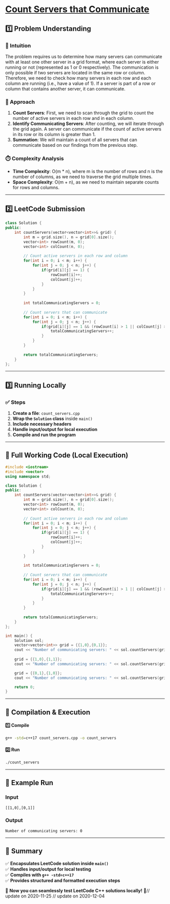 # **[Count Servers that Communicate](https://leetcode.com/problems/count-servers-that-communicate/description/)**  

## **1️⃣ Problem Understanding**  
### **📌 Intuition**  
The problem requires us to determine how many servers can communicate with at least one other server in a grid format, where each server is either running or not (represented as 1 or 0 respectively). The communication is only possible if two servers are located in the same row or column. Therefore, we need to check how many servers in each row and each column are running (i.e., have a value of 1). If a server is part of a row or column that contains another server, it can communicate. 

### **🚀 Approach**  
1. **Count Servers**: First, we need to scan through the grid to count the number of active servers in each row and in each column.
2. **Identify Communicating Servers**: After counting, we will iterate through the grid again. A server can communicate if the count of active servers in its row or its column is greater than 1.
3. **Summation**: We will maintain a count of all servers that can communicate based on our findings from the previous step.

### **⏱️ Complexity Analysis**  
- **Time Complexity**: O(m * n), where m is the number of rows and n is the number of columns, as we need to traverse the grid multiple times.
- **Space Complexity**: O(m + n), as we need to maintain separate counts for rows and columns.

---  

## **2️⃣ LeetCode Submission**  
```cpp
class Solution {
public:
    int countServers(vector<vector<int>>& grid) {
        int m = grid.size(), n = grid[0].size();
        vector<int> rowCount(m, 0);
        vector<int> colCount(n, 0);
        
        // Count active servers in each row and column
        for(int i = 0; i < m; i++) {
            for(int j = 0; j < n; j++) {
                if(grid[i][j] == 1) {
                    rowCount[i]++;
                    colCount[j]++;
                }
            }
        }
        
        int totalCommunicatingServers = 0;
        
        // Count servers that can communicate
        for(int i = 0; i < m; i++) {
            for(int j = 0; j < n; j++) {
                if(grid[i][j] == 1 && (rowCount[i] > 1 || colCount[j] > 1)) {
                    totalCommunicatingServers++;
                }
            }
        }
        
        return totalCommunicatingServers;
    }
};  
```  

---  

## **3️⃣ Running Locally**  
### **✅ Steps**  
1. **Create a file**: `count_servers.cpp`  
2. **Wrap the `Solution` class** inside `main()`  
3. **Include necessary headers**  
4. **Handle input/output for local execution**  
5. **Compile and run the program**  

---  

## **📝 Full Working Code (Local Execution)**  
```cpp
#include <iostream>
#include <vector>
using namespace std;

class Solution {
public:
    int countServers(vector<vector<int>>& grid) {
        int m = grid.size(), n = grid[0].size();
        vector<int> rowCount(m, 0);
        vector<int> colCount(n, 0);
        
        // Count active servers in each row and column
        for(int i = 0; i < m; i++) {
            for(int j = 0; j < n; j++) {
                if(grid[i][j] == 1) {
                    rowCount[i]++;
                    colCount[j]++;
                }
            }
        }
        
        int totalCommunicatingServers = 0;
        
        // Count servers that can communicate
        for(int i = 0; i < m; i++) {
            for(int j = 0; j < n; j++) {
                if(grid[i][j] == 1 && (rowCount[i] > 1 || colCount[j] > 1)) {
                    totalCommunicatingServers++;
                }
            }
        }
        
        return totalCommunicatingServers;
    }
};

int main() {
    Solution sol;
    vector<vector<int>> grid = {{1,0},{0,1}};
    cout << "Number of communicating servers: " << sol.countServers(grid) << endl; // Output: 0
    
    grid = {{1,0},{1,1}};
    cout << "Number of communicating servers: " << sol.countServers(grid) << endl; // Output: 3

    grid = {{0,1},{1,0}};
    cout << "Number of communicating servers: " << sol.countServers(grid) << endl; // Output: 0

    return 0;
}  
```  

---  

## **🔧 Compilation & Execution**  
#### **1️⃣ Compile**  
```bash
g++ -std=c++17 count_servers.cpp -o count_servers
```  

#### **2️⃣ Run**  
```bash
./count_servers
```  

---  

## **🎯 Example Run**  
### **Input**  
```
[[1,0],[0,1]]
```  
### **Output**  
```
Number of communicating servers: 0
```  

---  

## **📌 Summary**  
✅ **Encapsulates LeetCode solution inside `main()`**  
✅ **Handles input/output for local testing**  
✅ **Compiles with `g++ -std=c++17`**  
✅ **Provides structured and formatted execution steps**  

🚀 **Now you can seamlessly test LeetCode C++ solutions locally!** 🚀// update on 2020-11-25
// update on 2020-12-04
